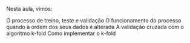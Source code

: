 Nesta aula, vimos:

O processo de treino, teste e validação
O funcionamento do processo quando a ordem dos seus dados é alterada
A validação cruzada com o algoritmo k-fold
Como implementar o k-fold